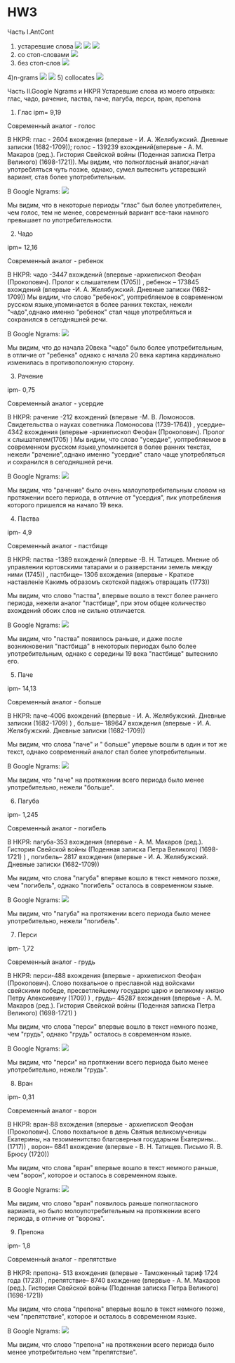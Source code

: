 # HW3
Часть I.AntCont
1) устаревшие слова
![](Снимок.PNG)
![](Снимок1.PNG)
![](Снимок2.PNG)
2) со стоп-словами
![](words.PNG)
3) без стоп-слов
![](words2.PNG)

4)n-grams
![](123.PNG)
![](11.PNG)
5) collocates
![](22.PNG)

Часть II.Google Ngrams и НКРЯ
Устаревшие слова из моего отрывка: глас, чадо, рачение, паства, паче, пагуба, перси, вран, препона
1) Глас 
ipm= 9,19

Современный аналог - голос

В НКРЯ: глас - 2604 вхождения (впервые - И. А. Желябужский. Дневные записки (1682-1709)); голос - 139239 вхождений(впервые - А. М. Макаров (ред.). Гистория Свейской войны (Поденная записка Петра Великого) (1698-1721)). 
Мы видим, что полногласный аналог,начал употребляться чуть позже, однако, сумел вытеснить устаревший вариант, став более употребительным.

В Google Ngrams:
![](глас.PNG)

Мы видим, что в некоторые периоды "глас" был более употребителен, чем голос, тем не менее, современный вариант все-таки намного превышает по употребительности.

2) Чадо

ipm= 12,16

Современный аналог - ребенок

В НКРЯ: чадо -3447 вхождений (впервые -архиепископ Феофан (Прокопович). Пролог к слышателем (1705))   , ребенок – 173845 вхождений (впервые -И. А. Желябужский. Дневные записки (1682-1709))
Мы видим, что слово "ребенок", уоптребляемое в современном русском языке,упоминается в более ранних текстах, нежели "чадо",однако именно "ребенок" стал чаще употребляться и сохранился в сегодняшней речи.

В Google Ngrams:
![](чадо.PNG)

Мы видим, что до начала 20века "чадо" было более употребительным, в отличие от "ребенка" однако с начала 20 века картина кардинально изменилась в противоположную сторону.

3) Рачение

 ipm- 0,75

Современный аналог - усердие

В НКРЯ: рачение -212 вхождений (впервые -М. В. Ломоносов. Свидетельства о науках советника Ломоносова (1739-1764))   , усердие– 4342 вхождения (впервые -архиепископ Феофан (Прокопович). Пролог к слышателем(1705) )
Мы видим, что слово "усердие", уоптребляемое в современном русском языке,упоминается в более ранних текстах, нежели "рачение",однако именно "усердие" стало чаще употребляться и сохранился в сегодняшней речи.

В Google Ngrams:
![](рачение.PNG)

Мы видим, что "рачение" было очень малоупотребительным словом на протяжении всего периода, в отличие от "усердия", пик употребления которого пришелся на начало 19 века.

4) Паства

 ipm- 4,9

Современный аналог - пастбище

В НКРЯ: паства -1389 вхождений (впервые -В. Н. Татищев. Мнение об управлении юртовскими татарами и о разверстании земель между ними (1745)) , пастбище– 1306 вхождения (впервые - Краткое наставленіе Какимъ образомъ скотской падежъ отвращать (1773))

Мы видим, что слово "паства", впервые вошло в текст более раннего периода, нежели аналог "пастбище", при этом общее количество вхождений обоих слов не сильно отличается.


В Google Ngrams:
![](паства.PNG)

Мы видим, что "паства" появилось раньше, и даже после возникновения "пастбища" в некоторых периодах было более употребительным, однако с середины 19 века "пастбище" вытеснило его.


5) Паче

 ipm- 14,13

Современный аналог - больше

В НКРЯ: паче-4006 вхождений (впервые - И. А. Желябужский. Дневные записки (1682-1709) ) , больше– 189647 вхождения (впервые - И. А. Желябужский. Дневные записки (1682-1709))

Мы видим, что слова "паче" и " больше" упервые вошли в один и тот же текст, однако современный аналог стал более употребительным.


В Google Ngrams:
![](паче.PNG)

Мы видим, что "паче" на протяжении всего периода было менее употребительно, нежели "больше".


6) Пагуба

 ipm- 1,245

Современный аналог - погибель

В НКРЯ: пагуба-353 вхождения (впервые - А. М. Макаров (ред.). Гистория Свейской войны (Поденная записка Петра Великого) (1698-1721)  ) , погибель– 2817 вхождения (впервые - И. А. Желябужский. Дневные записки (1682-1709))

Мы видим, что слова "пагуба" впервые вошло в текст немного позже, чем "погибель", однако "погибель" осталось в современном языке.


В Google Ngrams:
![](пагуба.PNG)

Мы видим, что "пагуба" на протяжении всего периода было менее употребительно, нежели "погибель".



7) Перси

 ipm- 1,72

Современный аналог - грудь

В НКРЯ: перси-488 вхождения (впервые - архиепископ Феофан (Прокопович). Слово похвальное о преславной над войсками свейскими победе, пресветлейшему государю царю и великому князю Петру Алексиевичу (1709) ) , грудь– 45287  вхождения (впервые - А. М. Макаров (ред.). Гистория Свейской войны (Поденная записка Петра Великого) (1698-1721) )

Мы видим, что слова "перси" впервые вошло в текст немного позже, чем "грудь", однако "грудь" осталось в современном языке.


В Google Ngrams:
![](перси.PNG)

Мы видим, что "перси" на протяжении всего периода было менее употребительно, нежели "грудь".

8) Вран

 ipm- 0,31

Современный аналог - ворон

В НКРЯ: вран-88 вхождения (впервые - архиепископ Феофан (Прокопович). Слово похвальное в день Святыя великомученицы Екатерины, на тезоименитство благоверныя государыни Екатерины... (1717)) , ворон– 6841  вхождение (впервые - В. Н. Татищев. Письмо Я. В. Брюсу (1720))

Мы видим, что слова "вран" впервые вошло в текст немного раньше, чем "ворон", которое и осталось в современном языке.


В Google Ngrams:
![](вран.PNG)

Мы видим, что слово "вран" появилось раньше полногласного варианта, но было молоупотребительным на протяжении всего периода, в отличие от "ворона".
 

9) Препона

 ipm- 1,8

Современный аналог - препятствие

В НКРЯ: препона- 513 вхождения (впервые -  Таможенный тариф 1724 года (1723)) , препятствие– 8740  вхождение (впервые - А. М. Макаров (ред.). Гистория Свейской войны (Поденная записка Петра Великого) (1698-1721))

Мы видим, что слова "препона" впервые вошло в текст немного позже, чем "препятствие", которое и осталось в современном языке.


В Google Ngrams:
![](препона.PNG)

Мы видим, что слово "препона" на протяжении всего периода было менее употребительно чем "препятствие".






